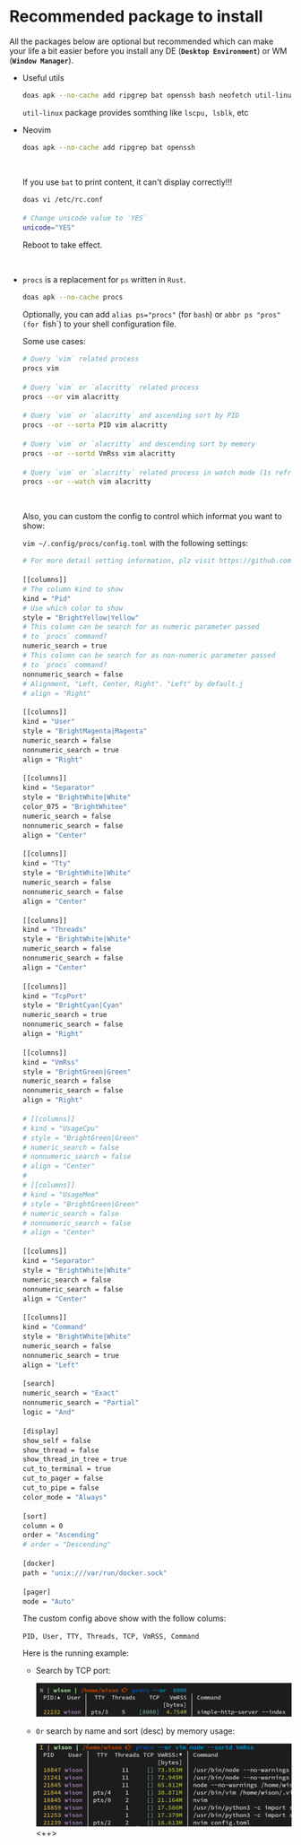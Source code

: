 # Recommended package to install

All the packages below are optional but recommended which can make your life a bit easier before you install any DE (**`Desktop Environment`**) or WM (**`Window Manager`**).

- Useful utils

    ```bash
    doas apk --no-cache add ripgrep bat openssh bash neofetch util-linux lf
    ```

    `util-linux` package provides somthing like `lscpu, lsblk`, etc
    </br>

- Neovim

    ```bash
    doas apk --no-cache add ripgrep bat openssh
    ```

    </br>

    If you use `bat` to print content, it can't display correctly!!!

    ```bash
    doas vi /etc/rc.conf

    # Change unicode value to `YES`
    unicode="YES"
    ```

    Reboot to take effect.

    </br>

- `procs` is a replacement for `ps` written in `Rust`.

    ```bash
    doas apk --no-cache procs
    ```

    Optionally, you can add `alias ps="procs"` (for `bash`) or `abbr ps "pros" (for `fish`)
    to your shell configuration file.

    Some use cases:

    ```bash
    # Query `vim` related process
    procs vim

    # Query `vim` or `alacritty` related process
    procs --or vim alacritty

    # Query `vim` or `alacritty` and ascending sort by PID
    procs --or --sorta PID vim alacritty

    # Query `vim` or `alacritty` and descending sort by memory
    procs --or --sortd VmRss vim alacritty

    # Query `vim` or `alacritty` related process in watch mode (1s refresh rate)
    procs --or --watch vim alacritty
    ```

    </br>

    Also, you can custom the config to control which informat you want to show:

    `vim ~/.config/procs/config.toml` with the following settings:

    ```bash
    # For more detail setting information, plz visit https://github.com/dalance/procs
    
    [[columns]]
    # The column kind to show
    kind = "Pid"
    # Use which color to show
    style = "BrightYellow|Yellow"
    # This column can be search for as numeric parameter passed
    # to `procs` command?
    numeric_search = true
    # This column can be search for as non-numeric parameter passed
    # to `procs` command?
    nonnumeric_search = false
    # Alignment, "Left, Center, Right". "Left" by default.j
    # align = "Right"
    
    [[columns]]
    kind = "User"
    style = "BrightMagenta|Magenta"
    numeric_search = false
    nonnumeric_search = true
    align = "Right"
    
    [[columns]]
    kind = "Separator"
    style = "BrightWhite|White"
    color_075 = "BrightWhitee"
    numeric_search = false
    nonnumeric_search = false
    align = "Center"
    
    [[columns]]
    kind = "Tty"
    style = "BrightWhite|White"
    numeric_search = false
    nonnumeric_search = false
    align = "Center"
    
    [[columns]]
    kind = "Threads"
    style = "BrightWhite|White"
    numeric_search = false
    nonnumeric_search = false
    align = "Center"
    
    [[columns]]
    kind = "TcpPort"
    style = "BrightCyan|Cyan"
    numeric_search = true
    nonnumeric_search = false
    align = "Right"
    
    [[columns]]
    kind = "VmRss"
    style = "BrightGreen|Green"
    numeric_search = false
    nonnumeric_search = false
    align = "Right"
    
    # [[columns]]
    # kind = "UsageCpu"
    # style = "BrightGreen|Green"
    # numeric_search = false
    # nonnumeric_search = false
    # align = "Center"
    # 
    # [[columns]]
    # kind = "UsageMem"
    # style = "BrightGreen|Green"
    # numeric_search = false
    # nonnumeric_search = false
    # align = "Center"
    
    [[columns]]
    kind = "Separator"
    style = "BrightWhite|White"
    numeric_search = false
    nonnumeric_search = false
    align = "Center"
    
    [[columns]]
    kind = "Command"
    style = "BrightWhite|White"
    numeric_search = false
    nonnumeric_search = true
    align = "Left"
    
    [search]
    numeric_search = "Exact"
    nonnumeric_search = "Partial"
    logic = "And"
    
    [display]
    show_self = false
    show_thread = false
    show_thread_in_tree = true
    cut_to_terminal = true
    cut_to_pager = false
    cut_to_pipe = false
    color_mode = "Always"
    
    [sort]
    column = 0
    order = "Ascending"
    # order = "Descending"
    
    [docker]
    path = "unix:///var/run/docker.sock"
    
    [pager]
    mode = "Auto"
    ```

    The custom config above show with the follow colums:

    `PID, User, TTY, Threads, TCP, VmRSS, Command`

    Here is the running example:

    - Search by TCP port:

        ![procs-search-by-tcpport](./images/procs-search-tcp-port.png)

    - `Or` search by name and sort (desc) by memory usage:

        ![procs-search-name-and-sort-by-memory.png](./images/procs-search-name-and-sort-by-memory.png) <++>
    </br>

